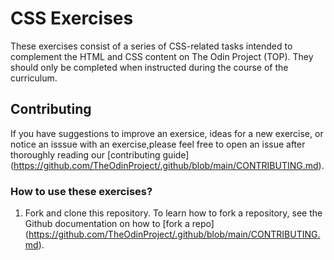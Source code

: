 # CSS Exercises
These exercises consist of a series of CSS-related tasks intended to complement the HTML and CSS content on The Odin Project (TOP). They should only be completed when instructed during the course of the curriculum.

## Contributing
If you have suggestions to improve an exersice, ideas for a new exercise, or notice an isssue with an exercise,please feel free to open an issue after thoroughly reading our [contributing guide] (https://github.com/TheOdinProject/.github/blob/main/CONTRIBUTING.md).

### How to use these exercises?
1. Fork and clone this repository. To learn how to fork a repository, see the Github documentation on how to [fork a repo] (https://github.com/TheOdinProject/.github/blob/main/CONTRIBUTING.md).
